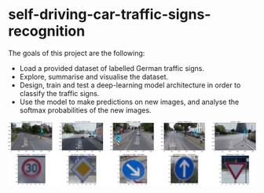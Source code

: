 # self-driving-car-traffic-signs-recognition

The goals of this project are the following: 
- Load a provided dataset of labelled German traffic signs.
- Explore, summarise and visualise the dataset. 
- Design, train and test a deep-learning model architecture in order to classify the traffic signs.
- Use the model to make predictions on new images, and analyse the softmax probabilities of the new images.

![Traffic Sign Classifier](./results/new.png?raw=true "")

